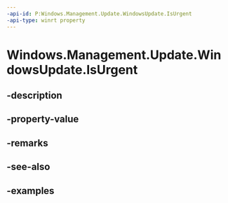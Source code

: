 ```yaml
---
-api-id: P:Windows.Management.Update.WindowsUpdate.IsUrgent
-api-type: winrt property
---
```


# Windows.Management.Update.WindowsUpdate.IsUrgent

<!--
public bool IsUrgent { get; }
-->


## -description

## -property-value

## -remarks

## -see-also

## -examples


